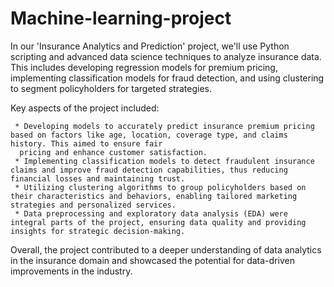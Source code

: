 # Machine-learning-project
In our 'Insurance Analytics and Prediction' project, we'll use Python scripting and advanced data science techniques to analyze insurance data. This includes developing regression models for premium pricing, implementing classification models for fraud detection, and using clustering to segment policyholders for targeted strategies.


Key aspects of the project included:

     * Developing models to accurately predict insurance premium pricing based on factors like age, location, coverage type, and claims history. This aimed to ensure fair 
      pricing and enhance customer satisfaction.
     * Implementing classification models to detect fraudulent insurance claims and improve fraud detection capabilities, thus reducing financial losses and maintaining trust.
     * Utilizing clustering algorithms to group policyholders based on their characteristics and behaviors, enabling tailored marketing strategies and personalized services.
     * Data preprocessing and exploratory data analysis (EDA) were integral parts of the project, ensuring data quality and providing insights for strategic decision-making.

Overall, the project contributed to a deeper understanding of data analytics in the insurance domain and showcased the potential for data-driven improvements in the industry.






